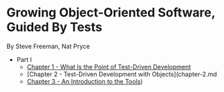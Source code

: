 Growing Object-Oriented Software, Guided By Tests
=================================================

By Steve Freeman, Nat Pryce

* Part I
  * [Chapter 1 - What Is the Point of Test-Driven Development](chapter-1.md)
  * [Chapter 2 - Test-Driven Development with Objects](chapter-2.md
  * [Chapter 3 - An Introduction to the Tools](chapter-3.md))
